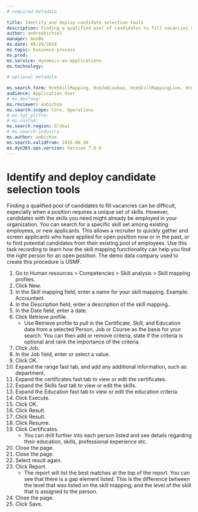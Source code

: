 ```yaml
--- 
# required metadata 
 
title: Identify and deploy candidate selection tools
description: Finding a qualified pool of candidates to fill vacancies can be difficult, especially when a position requires a unique set of skills. 
author: andreabichsel
manager: AnnBe 
ms.date: 08/29/2018
ms.topic: business-process 
ms.prod:  
ms.service: dynamics-ax-applications 
ms.technology:  
 
# optional metadata 
 
ms.search.form: HcmSkillMapping, HcmJobLookup, HcmSkillMappingLine, HcmPersonCertificate, CCHTMLPrintPreview   
audience: Application User 
# ms.devlang:  
ms.reviewer: anbichse
ms.search.scope: Core, Operations 
# ms.tgt_pltfrm:  
# ms.custom:  
ms.search.region: Global
# ms.search.industry: 
ms.author: anbichse
ms.search.validFrom: 2016-06-30 
ms.dyn365.ops.version: Version 7.0.0 
---
```

# Identify and deploy candidate selection tools



Finding a qualified pool of candidates to fill vacancies can be difficult, especially when a position requires a unique set of skills.  However, candidates with the skills you need might already be employed in your organization. You can search for a specific skill set among existing employees, or new applicants. This allows a recruiter to quickly gather and screen applicants who have applied for open position now or in the past, or to find potential candidates from their existing pool of employees. Use this task recording to learn how the skill mapping functionality can help you find the right person for an open position. The demo data company used to create this procedure is USMF.

1. Go to Human resources > Competencies > Skill analysis > Skill mapping profiles.
2. Click New.
3. In the Skill mapping field, enter a name for your skill mapping.  Example: Accountant.
4. In the Description field, enter a description of the skill mapping..
5. In the Date field, enter a date.
6. Click Retrieve profile.
    * Use Retrieve profile to pull in the Certificate, Skill, and Education data from a selected Person, Job or Course as the basis for your search.   You can then add or remove criteria, state if the criteria is optional and rank the importance of the criteria.  
7. Click Job.
8. In the Job field, enter or select a value.
9. Click OK.
10. Expand the range fast tab, and add any additional information, such as department.
11. Expand the certificates fast tab to view or edit the certificates.
12. Expand the Skills fast tab to view or edit the skills.
13. Expand the Education fast tab to view or edit the education criteria.
14. Click Execute.
15. Click OK.
16. Click Result.
17. Click Result.
18. Click Resume.
19. Click Certificates.
    * You can drill further into each person listed and see details regarding their education, skills, professional experience etc.  
20. Close the page.
21. Close the page.
22. Select result again.
23. Click Report.
    * The report will list the best matches at the top of the report.  You can see that there is a gap element listed.  This is the difference between the level that was listed on the skill mapping, and the level of the skill that is assigned to the person.  
24. Close the page.
25. Click Save.

